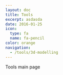 ```yaml
---
layout: doc
title: Tools
excerpt: asdasda
date: 2016-01-25
icon:
  type: fa
  name: fa-pencil
color: orange
navigation:
  - /tools/3d-modelling
---
```


Tools main page